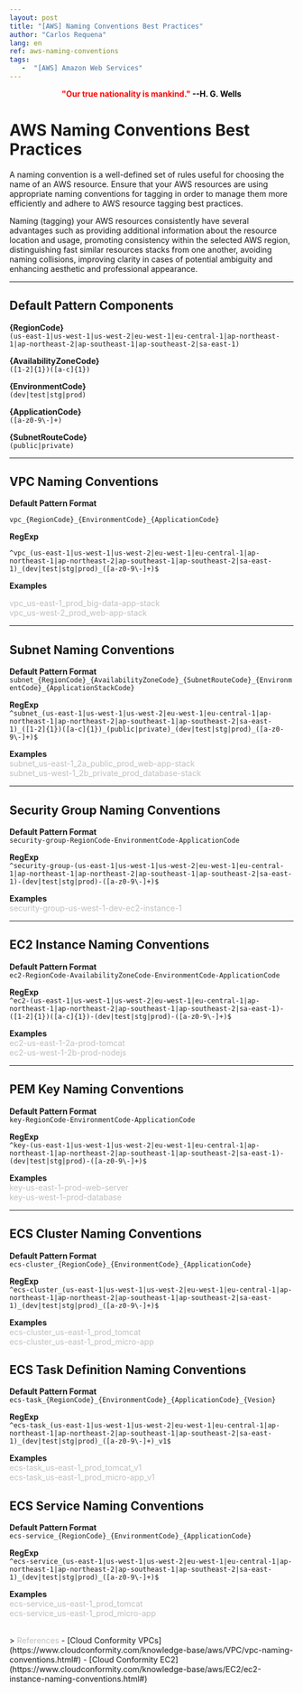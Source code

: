 ```yaml
---
layout: post
title: "[AWS] Naming Conventions Best Practices"
author: "Carlos Requena"
lang: en
ref: aws-naming-conventions
tags:
   -  "[AWS] Amazon Web Services" 
---
```


<div style="text-align:center"><span style="color:red;font-weight: bold">"Our true nationality is mankind." </span> <span style="color:black;font-weight: bold">--H. G. Wells</span></div>

# AWS Naming Conventions Best Practices

A naming convention is a well-defined set of rules useful for choosing the name of an AWS resource. Ensure that your AWS resources are using appropriate naming conventions for 
tagging in order to manage them more efficiently and adhere to AWS resource tagging best practices.

Naming (tagging) your AWS resources consistently have several advantages such as providing additional information about the resource location and usage, promoting consistency within the selected AWS region, distinguishing fast similar resources stacks from one another, avoiding naming collisions,
improving clarity in cases of potential ambiguity and enhancing aesthetic and professional appearance.

-----------
## Default Pattern Components

**{RegionCode}**     
``(us-east-1|us-west-1|us-west-2|eu-west-1|eu-central-1|ap-northeast-1|ap-northeast-2|ap-southeast-1|ap-southeast-2|sa-east-1)``

**{AvailabilityZoneCode}**  
``([1-2]{1})([a-c]{1})``

**{EnvironmentCode}**    
``(dev|test|stg|prod)`` 

**{ApplicationCode}**     
``([a-z0-9\-]+)`` 

**{SubnetRouteCode}**   
``(public|private)``

-----------
## VPC Naming Conventions

**Default Pattern Format**  

``vpc_{RegionCode}_{EnvironmentCode}_{ApplicationCode}``

**RegExp**  

``^vpc_(us-east-1|us-west-1|us-west-2|eu-west-1|eu-central-1|ap-northeast-1|ap-northeast-2|ap-southeast-1|ap-southeast-2|sa-east-1)_(dev|test|stg|prod)_([a-z0-9\-]+)$``

**Examples**    

<span style="color:silver;">
vpc_us-east-1_prod_big-data-app-stack
<br>
vpc_us-west-2_prod_web-app-stack
</span>

-----------
## Subnet Naming Conventions

**Default Pattern Format**      
``subnet_{RegionCode}_{AvailabilityZoneCode}_{SubnetRouteCode}_{EnvironmentCode}_{ApplicationStackCode}``

**RegExp**      
``^subnet_(us-east-1|us-west-1|us-west-2|eu-west-1|eu-central-1|ap-northeast-1|ap-northeast-2|ap-southeast-1|ap-southeast-2|sa-east-1)_([1-2]{1})([a-c]{1})_(public|private)_(dev|test|stg|prod)_([a-z0-9\-]+)$``

**Examples**            
<span style="color:silver;">
subnet_us-east-1_2a_public_prod_web-app-stack
<br>
subnet_us-west-1_2b_private_prod_database-stack
</span>

-----------
## Security Group Naming Conventions

**Default Pattern Format**      
``security-group-RegionCode-EnvironmentCode-ApplicationCode``

**RegExp**      
``^security-group-(us-east-1|us-west-1|us-west-2|eu-west-1|eu-central-1|ap-northeast-1|ap-northeast-2|ap-southeast-1|ap-southeast-2|sa-east-1)-(dev|test|stg|prod)-([a-z0-9\-]+)$``

**Examples**        
<span style="color:silver;">
security-group-us-west-1-dev-ec2-instance-1
</span>

-----------
## EC2 Instance Naming Conventions

**Default Pattern Format**      
``ec2-RegionCode-AvailabilityZoneCode-EnvironmentCode-ApplicationCode``

**RegExp**      
``^ec2-(us-east-1|us-west-1|us-west-2|eu-west-1|eu-central-1|ap-northeast-1|ap-northeast-2|ap-southeast-1|ap-southeast-2|sa-east-1)-([1-2]{1})([a-c]{1})-(dev|test|stg|prod)-([a-z0-9\-]+)$``

**Examples**        
<span style="color:silver;">
ec2-us-east-1-2a-prod-tomcat
<br>
ec2-us-west-1-2b-prod-nodejs 
</span>

-----------
## PEM Key Naming Conventions

**Default Pattern Format**      
``key-RegionCode-EnvironmentCode-ApplicationCode``

**RegExp**      
``^key-(us-east-1|us-west-1|us-west-2|eu-west-1|eu-central-1|ap-northeast-1|ap-northeast-2|ap-southeast-1|ap-southeast-2|sa-east-1)-(dev|test|stg|prod)-([a-z0-9\-]+)$``

**Examples**        
<span style="color:silver;">
key-us-east-1-prod-web-server
<br>
key-us-west-1-prod-database 
</span>

-----------
## ECS Cluster Naming Conventions

**Default Pattern Format**      
``ecs-cluster_{RegionCode}_{EnvironmentCode}_{ApplicationCode}``

**RegExp**      
``^ecs-cluster_(us-east-1|us-west-1|us-west-2|eu-west-1|eu-central-1|ap-northeast-1|ap-northeast-2|ap-southeast-1|ap-southeast-2|sa-east-1)_(dev|test|stg|prod)_([a-z0-9\-]+)$``

**Examples**        
<span style="color:silver;">
ecs-cluster_us-east-1_prod_tomcat
<br>
ecs-cluster_us-east-1_prod_micro-app
</span>

## ECS Task Definition Naming Conventions

**Default Pattern Format**      
``ecs-task_{RegionCode}_{EnvironmentCode}_{ApplicationCode}_{Vesion}``

**RegExp**      
``^ecs-task_(us-east-1|us-west-1|us-west-2|eu-west-1|eu-central-1|ap-northeast-1|ap-northeast-2|ap-southeast-1|ap-southeast-2|sa-east-1)_(dev|test|stg|prod)_([a-z0-9\-]+)_v1$``

**Examples**        
<span style="color:silver;">
ecs-task_us-east-1_prod_tomcat_v1
<br>
ecs-task_us-east-1_prod_micro-app_v1
</span>

## ECS Service Naming Conventions

**Default Pattern Format**      
``ecs-service_{RegionCode}_{EnvironmentCode}_{ApplicationCode}``

**RegExp**      
``^ecs-service_(us-east-1|us-west-1|us-west-2|eu-west-1|eu-central-1|ap-northeast-1|ap-northeast-2|ap-southeast-1|ap-southeast-2|sa-east-1)_(dev|test|stg|prod)_([a-z0-9\-]+)$``

**Examples**        
<span style="color:silver;">
ecs-service_us-east-1_prod_tomcat
<br>
ecs-service_us-east-1_prod_micro-app
</span>


<br>
> 
<span style="color:silver;">References</span>
- [Cloud Conformity VPCs](https://www.cloudconformity.com/knowledge-base/aws/VPC/vpc-naming-conventions.html#)
- [Cloud Conformity EC2](https://www.cloudconformity.com/knowledge-base/aws/EC2/ec2-instance-naming-conventions.html#)
